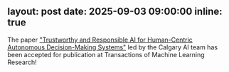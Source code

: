 layout: post
date: 2025-09-03 09:00:00
inline: true
---
The paper ["Trustworthy and Responsible AI for Human-Centric Autonomous Decision-Making Systems"](https://openreview.net/forum?id=1k833OTHpI) led by the Calgary AI team has been accepted for publication at Transactions of Machine Learning Research! 
